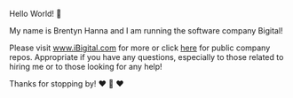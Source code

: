 Hello World! 💬
 
My name is Brentyn Hanna and I am running the software company Bigital!
 
Please visit www.iBigital.com for more or click [here](https://www.github.com/iBigital) for public company repos.
Appropriate if you have any questions, especially to those related to hiring me or to those looking for any help!

Thanks for stopping by! 
❤️ 🐇 ❤️
  

